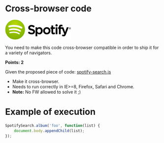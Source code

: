 Cross-browser code
==================
![Spotify Logo](../resources/spotify-logo.png)

You need to make this code cross-browser compatible in order to ship it for a variety of navigators.

**Points: 2**

Given the proposed piece of code: [spotify-search.js](./spotify-search.js)

* Make it cross-browser.
* Needs to run correctly in IE>=8, Firefox, Safari and Chrome.
* **Note:** No FW allowed to solve it ;)

Example of execution
====================

```javascript
SpotifySearch.album('foo', function(list) {
	document.body.appendChild(list);
});
```
